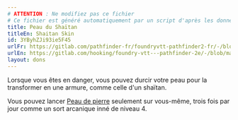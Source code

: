```yaml
---
# ATTENTION : Ne modifiez pas ce fichier
# Ce fichier est généré automatiquement par un script d'après les données du module Foundry VTT officiel et de sa traduction
title: Peau du Shaïtan
titleEn: Shaitan Skin
id: 3YByhZJi93ie5F45
urlFr: https://gitlab.com/pathfinder-fr/foundryvtt-pathfinder2-fr/-/blob/master/data/feats/3YByhZJi93ie5F45.htm
urlEn: https://gitlab.com/hooking/foundry-vtt---pathfinder-2e/-/blob/master/packs/data/feats.db/shaitan-skin.json
layout: dons
---
```

Lorsque vous êtes en danger, vous pouvez durcir votre peau pour la transformer en une armure, comme celle d'un shaïtan.

Vous pouvez lancer [Peau de pierre](../sorts/peau-de-pierre.html) seulement sur vous-même, trois fois par jour comme un sort arcanique inné de niveau 4.
